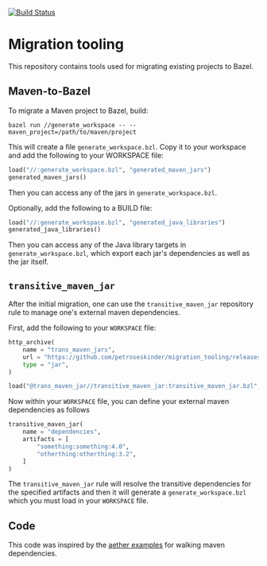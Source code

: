 [![Build Status](http://ci.bazel.io/buildStatus/icon?job=migration-tooling)](http://ci.bazel.io/job/migration-tooling)

# Migration tooling

This repository contains tools used for migrating existing projects to Bazel.

## Maven-to-Bazel

To migrate a Maven project to Bazel, build:

```
bazel run //generate_workspace -- --maven_project=/path/to/maven/project
```

This will create a file `generate_workspace.bzl`. Copy it to your workspace
and add the following to your WORKSPACE file:

``` python
load("//:generate_workspace.bzl", "generated_maven_jars")
generated_maven_jars()
```

Then you can access any of the jars in `generate_workspace.bzl`.

Optionally, add the following to a BUILD file:

``` python
load("//:generate_workspace.bzl", "generated_java_libraries")
generated_java_libraries()
```

Then you can access any of the Java library targets in `generate_workspace.bzl`,
which export each jar's dependencies as well as the jar itself.

## `transitive_maven_jar` 

After the initial migration, one can use the `transitive_maven_jar` repository rule
to manage one's external maven dependencies.

First, add the following to your `WORKSPACE` file: 

```python
http_archive(
	name = "trans_maven_jars",
	url = "https://github.com/petroseskinder/migration_tooling/releases/download/test/generate_workspace_deploy.jar",
	type = "jar",
)

load("@trans_maven_jar//transitive_maven_jar:transitive_maven_jar.bzl", "transitive_maven_jar")

```

Now within your `WORKSPACE` file, you can define your external maven dependencies as follows

```python
transitive_maven_jar(
	name = "dependencies",
	artifacts = [
		"something:something:4.0",
		"otherthing:otherthing:3.2",
	]
)
```
The `transitive_maven_jar` rule will resolve the transitive dependencies for the
specified artifacts and then it will generate a `generate_workspace.bzl` which
you must load in your `WORKSPACE` file.

## Code
This code was inspired by the [aether examples](https://github.com/eclipse/aether-demo/blob/322fa556494335faaf3ad3b7dbe8f89aaaf6222d/aether-demo-snippets/src/main/java/org/eclipse/aether/examples/GetDependencyTree.java) for walking maven dependencies.

